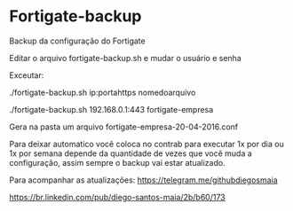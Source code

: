 # Fortigate-backup
Backup da configuração do Fortigate

Editar o arquivo fortigate-backup.sh e mudar o usuário e senha

Exceutar:

./fortigate-backup.sh ip:portahttps nomedoarquivo


./fortigate-backup.sh 192.168.0.1:443 fortigate-empresa

Gera na pasta um arquivo fortigate-empresa-20-04-2016.conf

Para deixar automatico você coloca no contrab para executar 1x por dia ou 1x por semana
depende da quantidade de vezes que você muda a configuração, assim sempre o backup vai
estar atualizado.

Para acompanhar as atualizações:
https://telegram.me/githubdiegosmaia

https://br.linkedin.com/pub/diego-santos-maia/2b/b60/173
